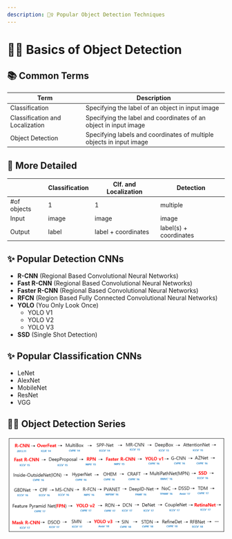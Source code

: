 ```yaml
---
description: 🕵️‍♀️ Popular Object Detection Techniques
---
```


# 🕵️‍♀️ Basics of Object Detection

## 📚 Common Terms

| Term                 | Description                                    |
| -------------------- | ---------------------------------------------- |
| Classification       |  Specifying the label of an object in input image |
| Classification and Localization |  Specifying the label and coordinates of an object in input image |
| Object Detection     |  Specifying labels and coordinates of multiple objects in input image        |

## 📑 More Detailed 

|             | Classification  | Clf. and Localization | Detection              |
| ----------- | --------------- | --------------------- | ---------------------- |
| #of objects |  1              | 1                     | multiple               |
| Input       |  image          | image                 | image                  |
| Output      |  label          | label + coordinates   | label(s) + coordinates |


## ✨ Popular Detection CNNs
- **R-CNN** (Regional Based Convolutional Neural Networks)
- **Fast R-CNN** (Regional Based Convolutional Neural Networks)
- **Faster R-CNN** (Regional Based Convolutional Neural Networks)
- **RFCN** (Region Based Fully Connected Convolutional Neural Networks)
- **YOLO** (You Only Look Once)
  - YOLO V1
  - YOLO V2
  - YOLO V3
- **SSD** (Single Shot Detection)

## ✨ Popular Classification CNNs
- LeNet
- AlexNet
- MobileNet
- ResNet
- VGG

## 🤸‍♀️ Object Detection Series
<img src="../res/ObjectDetectionSeries.png" width="600"  />